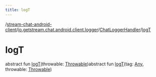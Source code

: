 ```yaml
---
title: logT
---
```

/[stream-chat-android-client](../../index.md)/[io.getstream.chat.android.client.logger](../index.md)/[ChatLoggerHandler](index.md)/[logT](logT.md)  
  
  
  
# logT  
abstract fun [logT](logT.md)(throwable: [Throwable](https://kotlinlang.org/api/latest/jvm/stdlib/kotlin/-throwable/index.html))abstract fun [logT](logT.md)(tag: [Any](https://kotlinlang.org/api/latest/jvm/stdlib/kotlin/-any/index.html), throwable: [Throwable](https://kotlinlang.org/api/latest/jvm/stdlib/kotlin/-throwable/index.html))

